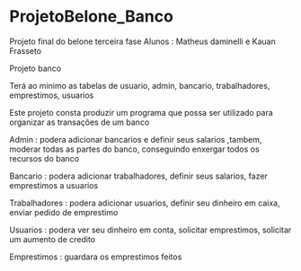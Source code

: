 # ProjetoBelone_Banco

Projeto final do belone terceira fase
Alunos : Matheus daminelli e Kauan Frasseto

Projeto banco

Terá ao minimo as tabelas de usuario, admin, bancario, trabalhadores, emprestimos, usuarios 

Este projeto consta produzir um programa que possa ser utilizado para organizar as transações de um banco 

Admin : podera adicionar bancarios e definir seus salarios ,tambem, moderar todas as partes do banco, conseguindo enxergar todos os recursos do banco 

Bancario : podera adicionar trabalhadores, definir seus salarios, fazer emprestimos a usuarios

Trabalhadores : podera adicionar usuarios, definir seu dinheiro em caixa, enviar pedido de emprestimo

Usuarios : podera ver seu dinheiro em conta, solicitar emprestimos, solicitar um aumento de credito

Emprestimos : guardara os emprestimos feitos
